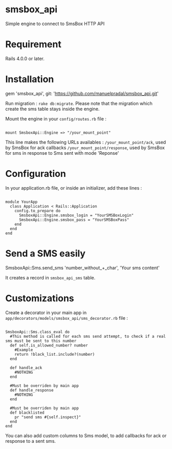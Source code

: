 smsbox_api
==========

Simple engine to connect to SmsBox HTTP API

Requirement
===========

Rails 4.0.0 or later.

Installation
============

gem 'smsbox_api', git: 'https://github.com/manuelpradal/smsbox_api.git'

Run migration : `rake db:migrate`. Please note that the migration which create the sms table stays inside the engine.

Mount the engine in your `config/routes.rb` file :

<pre><code>
mount SmsboxApi::Engine => "/your_mount_point"
</code></pre>

This line makes the following URLs availables :
`/your_mount_point/ack`, used by SmsBox for ack callbacks
`/your_mount_point/response`, used by SmsBox for sms in response to Sms sent with mode 'Reponse'

Configuration
=============

In your application.rb file, or inside an initializer, add these lines :

<pre><code>
module YourApp
  class Application < Rails::Application
    config.to_prepare do
      SmsboxApi::Engine.smsbox_login = "YourSMSBoxLogin"
      SmsboxApi::Engine.smsbox_pass = "YourSMSBoxPass"
    end
  end
end
</code></pre>

Send a SMS easily
=================

SmsboxApi::Sms.send_sms 'number_without_+_char', 'Your sms content'

It creates a record in `smsbox_api_sms` table.

Customizations
==============

Create a decorator in your main app in `app/decorators/models/smsbox_api/sms_decorator.rb` file :

<pre><code>
SmsboxApi::Sms.class_eval do
  #This method is called for each sms send attempt, to check if a real sms must be sent to this number
  def self.is_allowed_number? number
    #Example
    return !black_list.include?(number)
  end

  def handle_ack
    #NOTHING
  end

  #Must be overriden by main app
  def handle_response
    #NOTHING
  end

  #Must be overriden by main app
  def blacklisted
    pr "send sms #{self.inspect}"
  end
end
</code></pre>

You can also add custom columns to Sms model, to add callbacks for ack or response to a sent sms.